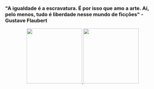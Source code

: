 ### "A igualdade é a escravatura. É por isso que amo a arte. Aí, pelo menos, tudo é liberdade nesse mundo de ficções" - Gustave Flaubert

  <div align="center">
  <a href="https://github.com/Gabriel0018">
  <img height="180em" src="https://github-readme-stats.vercel.app/api?username=Gabriel0018&show_icons=true&theme=dracula&include_all_commits=true&count_private=true"/>
  <img height="180em" src="https://github-readme-stats.vercel.app/api/top-langs/?username=Gabriel0018&layout=compact&langs_count=7&theme=dracula"/>
